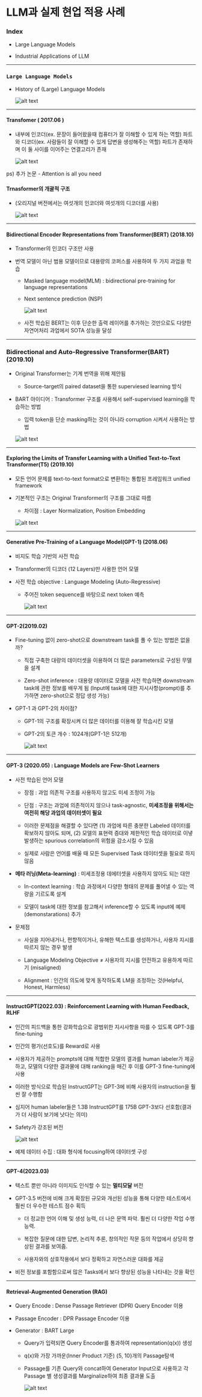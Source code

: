 # LLM과 실제 현업 적용 사례

### Index

- Large Language Models

- Industrial Applications of LLM

---

### `Large Language Models`

- History of (Large) Language Models

  ![alt text](images/image_00.png)

---

#### **Transfomer ( 2017.06 )**

- 내부에 인코더(ex. 문장이 들어왔을때 컴퓨터가 잘 이해할 수 있게 하는 역할) 파트와 디코더(ex. 사람들이 잘 이해할 수 있게 답변을 생성해주는 역할) 파트가 존재하며 이 둘 사이를 이어주는 연결고리가 존재

  ![alt text](images/image_01.png)

ps) 추가 논문 - Attention is all you need

#### Trnasformer의 개괄적 구조

- (오리지널 버전에서는 여섯개의 인코더와 여섯개의 디코더를 사용)

  ![alt text](images/image_02.png)

---

#### **B**idirectional **E**ncoder **R**epresentations from **T**ransformer(BERT) (2018.10)

- Transformer의 인코더 구조만 사용

- 번역 모델이 아닌 범용 모델이므로 대용량의 코퍼스를 사용하여 두 가지 과업을 학습

  - Masked language model(MLM) : bidirectional pre-training for language representations

  - Next sentence prediction (NSP)

    ![alt text](images/image_03.png)

  - 사전 학습된 BERT는 이후 단순한 출력 레이어를 추가하는 것만으로도 다양한 자연어처리 과업에서 SOTA 성능을 달성

---

### **B**idirectional and **A**uto-**R**egressive **T**ransformer(BART) (2019.10)

- Original Transformer는 기계 번역을 위해 제안됨

  - Source-target의 paired dataset을 통한 superviesed learning 방식

- BART 아이디어 : Transformer 구조를 사용해서 self-supervised learning을 학습하는 방법

  - 입력 token을 단순 masking하는 것이 아니라 corruption 시켜서 사용하는 방법

  ![alt text](images/image_04.png)

---

#### Exploring the Limits of **T**ransfer Learning with a Unified **T**ext-**t**o-**T**ext **T**ransformer(T5) (2019.10)

- 모든 언어 문제를 text-to-text format으로 변환하는 통합된 프레임워크 unified framework

- 기본적인 구조는 Original Transformer의 구조를 그대로 따름

  - 차이점 : Layer Normalization, Position Embedding

  ![alt text](images/image_05.png)

---

#### **G**enerative **P**re-**T**raining of a Language Model(GPT-1) (2018.06)

- 비지도 학습 기반의 사전 학습

- Transformer의 디코더 (12 Layers)만 사용한 언어 모델

- 사전 학습 objective : Language Modeling (Auto-Regressive)
  - 주어진 token sequence를 바탕으로 next token 예측

    ![alt text](images/image_06.png)

---

#### GPT-2(2019.02)

- Fine-tuning 없이 zero-shot으로 downstream task를 풀 수 있는 방법은 없을까?

  - 직접 구축한 대량의 데이터셋을 이용하여 더 많은 parameters로 구성된 무델을 설계

  - Zero-shot inference : 대용량 데이터로 모델을 사전 학습하면 downstream task에 관한 정보를 배우게 됨 (Input에 task에 대한 지시사항(prompt)를 추가하면 zero-shot으로 정답 생성 가능)

- GPT-1 과 GPT-2의 차이점?

  - GPT-1의 구조를 확장시켜 더 많은 데이터를 이용해 잘 학습시킨 모델

  - GPT-2의 토큰 개수 : 1024개(GPT-1은 512개)

    ![alt text](images/image_07.png)

---

#### GPT-3 (2020.05) : Language Models are Few-Shot Learners

- 사전 학습된 언어 모델

  - 장점 : 과업 의존적 구조를 사용하지 않고도 미세 조정이 가능

  - 단점 : 구조는 과업에 의존적이지 않으나 task-agnostic, **미세조정을 위해서는 여전히 해당 과업의 데이터셋이 필요**
  
  - 이러한 문제점을 해결할 수 있다면 (1) 과업에 따른 충분한 Labeled 데이터를 확보하지 않아도 되며, (2) 모델의 표현력 증대와 제한적인 학습 데이터로 이냏 발생하는 spurious correlation의 위험을 감소시킬 수 있음

  - 실제로 사람은 언어를 배울 때 모든 Supervised Task 데이터셋을 필요로 하지 않음

- **메타 러닝(Meta-learning)** : 미세조정용 데에터셋을 사용하지 않아도 되는 대안

  - In-context learning : 학습 과정에서 다양한 형태의 문제를 풀어낼 수 있는 역량을 기르도록 설계

  - 모델이 task에 대한 정보를 참고해서 inference할 수 있도록 input에 예제(demonstarations) 추가


- 문제점

  - 사실을 지어내거나, 편향적이거나, 유해한 텍스트를 생성하거나, 사용자 지시를 따르지 않는 경우 발생

  - Language Modeling Objective ≠ 사용자의 지시를 안전하고 유용하게 따르기 (misaligned)

  - Alignment : 인간의 의도에 맞게 동작하도록 LM을 조정하는 것(Helpful, Honest, Harmless)

---

#### InstructGPT(2022.03) : Reinforcement Learning with Human Feedback, RLHF

- 인간의 피드백을 통한 강화학습으로 광범위한 지시사항을 따를 수 있도록 GPT-3를 fine-tuning

- 인간의 평가(선호도)를 Reward로 사용

- 사용자가 제공하는 prompts에 대해 적합한 모델의 결과를 human labeler가 제공하고, 모델의 다양한 결과물에 대해 ranking을 매긴 후 이를 GPT-3 fine-tuning에 사용

- 이러한 방식으로 학습된 InstructGPT는 GPT-3에 비해 사용자의 instruction을 훨씬 잘 수행함

- 심지어 human labeler들은 1.3B InstructGPT를 175B GPT-3보다 선호함(결과가 더 사람이 보기에 낫다는 의미)

- Safety가 강조된 버전

  ![alt text](images/image_08.png)

- 예제 데이터 수집 : 대화 형식에 focusing하여 데이터셋 구성

---

#### GPT-4(2023.03)

- 텍스트 뿐만 아니라 이미지도 인식할 수 있는 **멀티모달** 버전

- GPT-3.5 버전에 비해 크게 확장된 규모와 개선된 성능을 통해 다양한 테스트에서 훨씬 더 우수한 테스트 점수 획득

  - 더 정교한 언어 이해 및 생성 능력, 더 나은 문맥 파악. 훨씬 더 다양한 작업 수행 능력.

  - 복잡한 질문에 대한 답변, 논리적 추론, 창의적인 작문 등의 작업에서 상당히 향상된 결과를 보여줌.

  - 사용자와의 상호작용에서 보다 정확하고 자연스러운 대화를 제공

- 비전 정보를 포함함으로써 많은 Tasks에서 보다 향상된 성능을 나타내는 것을 확인


---

#### Retrieval-Augmented Generation (RAG)

- Query Encode : Dense Passage Retriever (DPR) Query Encoder 이용

- Passage Encoder : DPR Passage Encoder 이용

- Generator : BART Large

  - Query가 입력되면 Query Encoder를 통과하여 representation(q(x)) 생성

  - q(x)와 가장 가까운(Inner Product 기준) {5, 10}개의 Passage탐색

  - Passage를 기존 Query와 concat하여 Generator Input으로 사용하고 각 Passage 별 생성결과를 Marginalize하여 최종 결과물 도출

    ![alt text](images/image_09.png)

